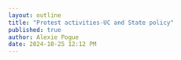 ```yaml
---
layout: outline
title: "Protest activities-UC and State policy"
published: true
author: Alexie Pogue
date: 2024-10-25 12:12 PM
---
```






